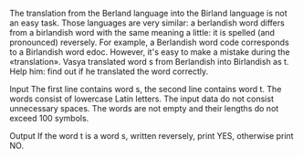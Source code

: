 The translation from the Berland language into the Birland language is not an easy task. Those languages are very similar: a berlandish word differs from a birlandish word with the same meaning a little: it is spelled (and pronounced) reversely. For example, a Berlandish word code corresponds to a Birlandish word edoc. However, it's easy to make a mistake during the «translation». Vasya translated word s from Berlandish into Birlandish as t. Help him: find out if he translated the word correctly.

Input
The first line contains word s, the second line contains word t. The words consist of lowercase Latin letters. The input data do not consist unnecessary spaces. The words are not empty and their lengths do not exceed 100 symbols.

Output
If the word t is a word s, written reversely, print YES, otherwise print NO.
